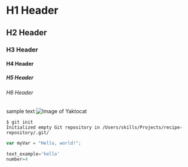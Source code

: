 # H1 Header
## H2 Header
### H3 Header
#### H4 Header
##### H5 Header
###### H6 Header
sample text
![Image of Yaktocat](https://octodex.github.com/images/yaktocat.png)
```
$ git init
Initialized empty Git repository in /Users/skills/Projects/recipe-repository/.git/
```
``` javascript
var myVar = "Hello, world!";
```
``` python
text_example='hello'
number=4
```
